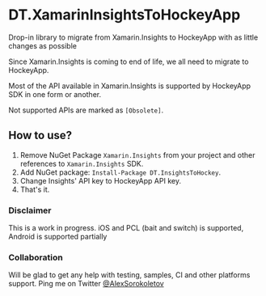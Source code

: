# DT.XamarinInsightsToHockeyApp
Drop-in library to migrate from Xamarin.Insights to HockeyApp with as little changes as possible

Since Xamarin.Insights is coming to end of life, we all need to migrate to HockeyApp.

Most of the API available in Xamarin.Insights is supported by HockeyApp SDK in one form or another.

Not supported APIs are marked as `[Obsolete]`.

## How to use?
1. Remove NuGet Package `Xamarin.Insights` from your project and other references to `Xamarin.Insights` SDK.
2. Add NuGet package: `Install-Package DT.InsightsToHockey`.
3. Change Insights' API key to HockeyApp API key.
4. That's it.

### Disclaimer

This is a work in progress. iOS and PCL (bait and switch) is supported, Android is supported partially


### Collaboration

Will be glad to get any help with testing, samples, CI and other platforms support. Ping me on Twitter [@AlexSorokoletov](https://twitter.com/AlexSorokoletov)
